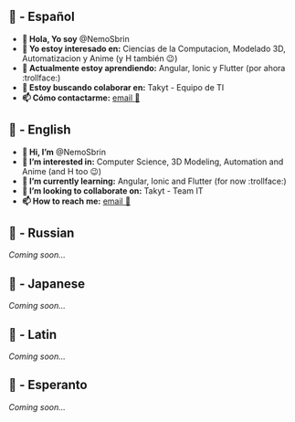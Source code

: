 ## :watermelon: - Español

- **👋 Hola, Yo soy** @NemoSbrin
- **👀 Yo estoy interesado en:** Ciencias de la Computacion, Modelado 3D, Automatizacion y Anime (y H también :wink:)
- **🌱 Actualmente estoy aprendiendo:** Angular, Ionic y Flutter (por ahora  :trollface:)
- **💞️ Estoy buscando colaborar en:** Takyt - Equipo de TI
- **📫 Cómo contactarme:** [email :e-mail:](mailto:palacios.coppiano.kevin@hotmail.com?subject=GitHub%20-%20ReemplaceConTemaATratar)

## :watermelon: - English

- **👋 Hi, I’m** @NemoSbrin
- **👀 I’m interested in:** Computer Science, 3D Modeling, Automation and Anime (and H too :wink:)
- **🌱 I’m currently learning:** Angular, Ionic and Flutter (for now  :trollface:)
- **💞️ I’m looking to collaborate on:** Takyt - Team IT
- **📫 How to reach me:** [email :e-mail:](mailto:palacios.coppiano.kevin@hotmail.com?subject=GitHub%20-%20ReplaceWithTopic2bDiscussed)

## :watermelon: - Russian
_Coming soon..._

## :watermelon: - Japanese
_Coming soon..._

## :watermelon: - Latin 
_Coming soon..._

## :watermelon: - Esperanto 
_Coming soon..._

<!---
NemoSbrin/NemoSbrin is a ✨ special ✨ repository because its `README.md` (this file) appears on your GitHub profile.
You can click the Preview link to take a look at your changes.
--->
